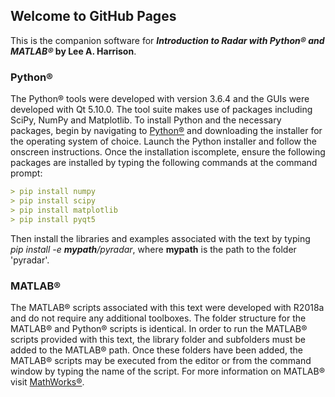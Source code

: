 ## Welcome to GitHub Pages
This is the companion software for **_Introduction to Radar with Python® and MATLAB®_ by Lee A. Harrison**.

### Python®

The Python® tools were developed with version 3.6.4 and the GUIs were developed with Qt 5.10.0.  The  tool  suite  makes  use  of  packages  including  SciPy,  NumPy and  Matplotlib. To install Python and the necessary packages, begin by navigating to [Python®](http://python.org) and downloading the installer for the operating system of choice. Launch the Python installer and follow the onscreen instructions. Once the installation iscomplete, ensure the following packages are installed by typing the following commands at the command prompt:

```markdown
> pip install numpy
> pip install scipy
> pip install matplotlib
> pip install pyqt5
```

Then install the libraries and examples associated with the text by typing *pip install -e **mypath**/pyradar*, where **mypath** is the path to the folder 'pyradar'.

### MATLAB®

The MATLAB® scripts associated with this  text  were  developed  with  R2018a  and  do  not  require  any  additional  toolboxes. The folder structure for the MATLAB® and Python® scripts is identical.  In  order  to  run  the  MATLAB® scripts  provided  with  this  text,  the  library  folder  and subfolders must be added to the MATLAB® path. Once these folders have been added, the MATLAB® scripts may be executed from the editor or from the command window by typing the name of the script.  For more information on MATLAB® visit [MathWorks®](https://www.mathworks.com/).

